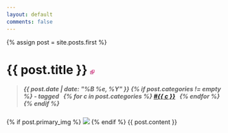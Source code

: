 ```yaml
---
layout: default
comments: false
---
```


{% assign post = site.posts.first %}

<div class="post">

<!-- copied from post_header include -->
<h1>
  {{ post.title }}
  <a href="{{ post.url }}">
    <img src="/img/link.jpg" alt="Permalink to {{ post.title }}" />
  </a>
</h1>
<blockquote class="date-wrapper">
  <h5 class="date">
    {{ post.date | date: "%B %e, %Y" }}
    {% if post.categories != empty %}
     - tagged &nbsp;
    {% for c in post.categories %}
    <a href="/category/{{ c }}">#{{ c }}</a><span>&nbsp;&nbsp;</span>
    {% endfor %}
    {% endif %}
  </h5>
</blockquote>
<!-- end copy -->

  {% if post.primary_img %}
  <img src="{{ post.primary_img }}" class="primary" />
  {% endif %}
  {{ post.content }}

</div>
